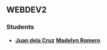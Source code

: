 ## WEBDEV2

### Students

- **[Juan dela Cruz](mailto:juan.delacruz@liham.ph)**
**[Madelyn Romero](mailto:madelynromero@student.edu.ph)**

